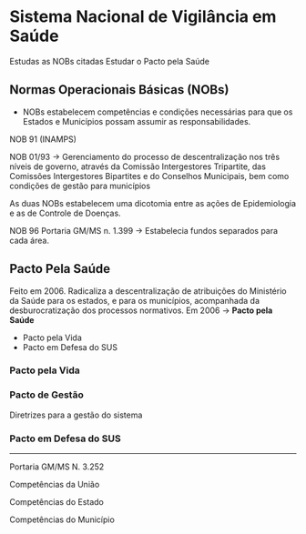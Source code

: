 # Sistema Nacional de Vigilância em Saúde

Estudas as NOBs citadas
Estudar o Pacto pela Saúde

## Normas Operacionais Básicas (NOBs)
- NOBs estabelecem competências e condições necessárias para que os Estados e Municípios possam assumir as responsabilidades.

NOB 91 (INAMPS)


NOB 01/93 -> Gerenciamento do processo de descentralização nos três níveis de governo, através da Comissão Intergestores Tripartite, das Comissões Intergestores Bipartites e do Conselhos Municipais, bem como condições de gestão para municípios

As duas NOBs estabelecem uma dicotomia entre as ações de Epidemiologia e as de Controle de Doenças.


NOB 96
Portaria GM/MS n. 1.399 -> Estabelecia fundos separados para cada área.


## Pacto Pela Saúde
Feito em 2006. Radicaliza a descentralização de atribuições do Ministério da Saúde para os estados, e para os municípios, acompanhada da desburocratização dos processos normativos.
Em 2006 -> **Pacto pela Saúde**
- Pacto pela Vida
- Pacto em Defesa do SUS


### Pacto pela Vida

### Pacto de Gestão

Diretrizes para a gestão do sistema

### Pacto em Defesa do SUS

---

Portaria GM/MS N. 3.252


Competências da União


Competências do Estado


Competências do Município


